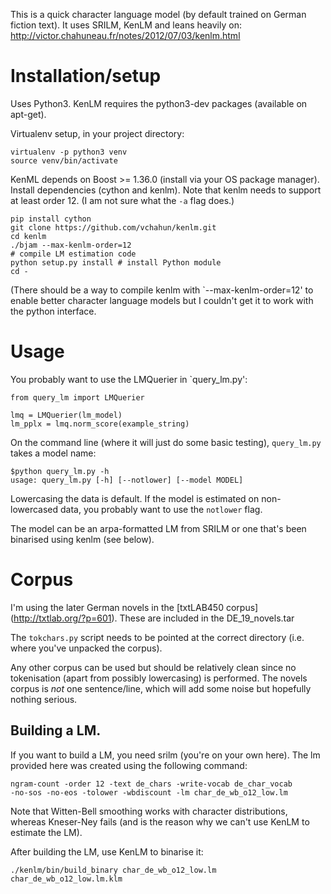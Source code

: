 
This is a quick character language model (by default trained on German fiction
text). It uses SRILM, KenLM and leans heavily on:
http://victor.chahuneau.fr/notes/2012/07/03/kenlm.html

# Installation/setup

Uses Python3. KenLM requires the python3-dev packages (available on apt-get).

Virtualenv setup, in your project directory:
```
virtualenv -p python3 venv
source venv/bin/activate
```
KenML depends on Boost >= 1.36.0 (install via your OS package manager).
Install dependencies (cython and kenlm). Note that kenlm needs to
support at least order 12. (I am not sure what the `-a` flag does.)
```
pip install cython
git clone https://github.com/vchahun/kenlm.git
cd kenlm
./bjam --max-kenlm-order=12
# compile LM estimation code
python setup.py install # install Python module
cd -
```
(There should be a way to compile kenlm with `--max-kenlm-order=12' to
enable better character language models but I couldn't get it to work
with the python interface.

# Usage

You probably want to use the LMQuerier in `query_lm.py':
```
from query_lm import LMQuerier

lmq = LMQuerier(lm_model)
lm_pplx = lmq.norm_score(example_string)
```

On the command line (where it will just do some basic testing),
`query_lm.py` takes a model name:

```
$python query_lm.py -h
usage: query_lm.py [-h] [--notlower] [--model MODEL]
```

Lowercasing the data is default. If the model is estimated on
non-lowercased data, you probably want to use the `notlower` flag.

The model can be an arpa-formatted LM from SRILM or one that's been binarised using kenlm (see below).

# Corpus

I'm using the later German novels in the [txtLAB450 corpus]
(http://txtlab.org/?p=601). These are included in the DE_19_novels.tar

The `tokchars.py` script needs to be pointed at the correct directory
(i.e.  where you've unpacked the corpus).

Any other corpus can be used but should be relatively clean since no
tokenisation (apart from possibly lowercasing) is performed.
The novels corpus is _not_ one sentence/line, which will add some
noise but hopefully nothing serious.

## Building a LM.
If you want to build a LM, you need srilm (you're on your own here).
The lm provided here was created using the following command:
```
ngram-count -order 12 -text de_chars -write-vocab de_char_vocab
-no-sos -no-eos -tolower -wbdiscount -lm char_de_wb_o12_low.lm
```
Note that Witten-Bell smoothing works with character distributions,
whereas Kneser-Ney fails (and is the reason why we can't use KenLM to
estimate the LM).

After building the LM, use KenLM to binarise it:
```
./kenlm/bin/build_binary char_de_wb_o12_low.lm char_de_wb_o12_low.lm.klm
```






